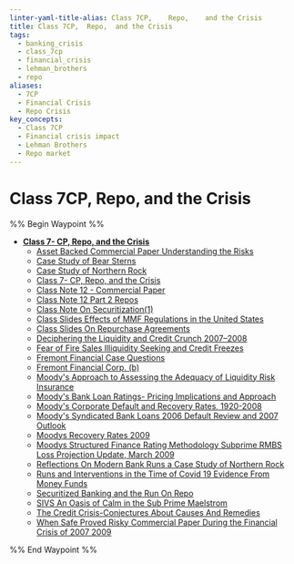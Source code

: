 ```yaml
---
linter-yaml-title-alias: Class 7CP,    Repo,    and the Crisis
title: Class 7CP,  Repo,  and the Crisis
tags:
  - banking_crisis
  - class_7cp
  - financial_crisis
  - lehman_brothers
  - repo
aliases:
  - 7CP
  - Financial Crisis
  - Repo Crisis
key_concepts:
  - Class 7CP
  - Financial crisis impact
  - Lehman Brothers
  - Repo market
---
```


# Class 7CP,  Repo,  and the Crisis

%% Begin Waypoint %%
- **[Class 7- CP, Repo, and the Crisis](.md)**
	- [Asset Backed Commercial Paper Understanding the Risks](Asset%20Backed%20Commercial%20Paper%20Understanding%20the%20Risks.md)
	- [Case Study of Bear Sterns](Case%20Study%20of%20Bear%20Sterns.md)
	- [Case Study of Northern Rock](Case%20Study%20of%20Northern%20Rock.md)
	- [Class 7- CP, Repo, and the Crisis](.md)
	- [Class Note 12 - Commercial Paper](Class%20Note%2012%20-%20Commercial%20Paper.md)
	- [Class Note 12 Part 2 Repos](Class%20Note%2012%20Part%202%20Repos.md)
	- [Class Note On Securitization(1)](Class%20Note%20On%20Securitization(1).md)
	- [Class Slides Effects of MMF Regulations in the United States](Class%20Slides%20Effects%20of%20MMF%20Regulations%20in%20the%20United%20States.md)
	- [Class Slides On Repurchase Agreements](Class%20Slides%20On%20Repurchase%20Agreements.md)
	- [Deciphering the Liquidity and Credit Crunch 2007–2008](Deciphering%20the%20Liquidity%20and%20Credit%20Crunch%202007–2008.md)
	- [Fear of Fire Sales Illiquidity Seeking and Credit Freezes](Fear%20of%20Fire%20Sales%20Illiquidity%20Seeking%20and%20Credit%20Freezes.md)
	- [Fremont Financial Case Questions](Fremont%20Financial%20Case%20Questions.md)
	- [Fremont Financial Corp. (b)](Fremont%20Financial%20Corp.%20(b).md)
	- [Moody's Approach to Assessing the Adequacy of Liquidity Risk Insurance](Moody's%20Approach%20to%20Assessing%20the%20Adequacy%20of%20Liquidity%20Risk%20Insurance.md)
	- [Moody's Bank Loan Ratings- Pricing Implications and Approach](Moody's%20Bank%20Loan%20Ratings-%20Pricing%20Implications%20and%20Approach.md)
	- [Moody's Corporate Default and Recovery Rates,  1920-2008](Moody's%20Corporate%20Default%20and%20Recovery%20Rates,%20%201920-2008.md)
	- [Moody's Syndicated Bank Loans 2006 Default Review and 2007 Outlook](Moody's%20Syndicated%20Bank%20Loans%202006%20Default%20Review%20and%202007%20Outlook.md)
	- [Moodys Recovery Rates 2009](Moodys%20Recovery%20Rates%202009.md)
	- [Moodys Structured Finance Rating Methodology Subprime RMBS Loss Projection Update,  March 2009](Moodys%20Structured%20Finance%20Rating%20Methodology%20Subprime%20RMBS%20Loss%20Projection%20Update,%20%20March%202009.md)
	- [Reflections On Modern Bank Runs a Case Study of Northern Rock](Reflections%20On%20Modern%20Bank%20Runs%20a%20Case%20Study%20of%20Northern%20Rock.md)
	- [Runs and Interventions in the Time of Covid 19 Evidence From Money Funds](Runs%20and%20Interventions%20in%20the%20Time%20of%20Covid%2019%20Evidence%20From%20Money%20Funds.md)
	- [Securitized Banking and the Run On Repo](Securitized%20Banking%20and%20the%20Run%20On%20Repo.md)
	- [SIVS An Oasis of Calm in the Sub Prime Maelstrom](SIVS%20An%20Oasis%20of%20Calm%20in%20the%20Sub%20Prime%20Maelstrom.md)
	- [The Credit Crisis-Conjectures About Causes And Remedies](The%20Credit%20Crisis-Conjectures%20About%20Causes%20And%20Remedies.md)
	- [When Safe Proved Risky Commercial Paper During the Financial Crisis of 2007 2009](When%20Safe%20Proved%20Risky%20Commercial%20Paper%20During%20the%20Financial%20Crisis%20of%202007%202009.md)

%% End Waypoint %%